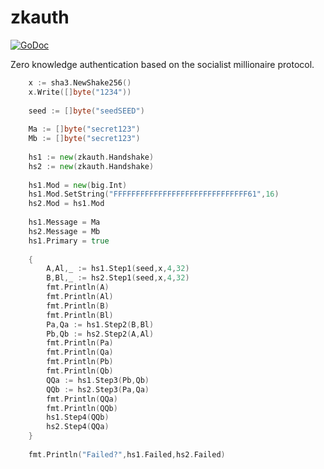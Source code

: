 # zkauth
[![GoDoc](https://godoc.org/github.com/mad-day/zkauth?status.svg)](https://godoc.org/github.com/mad-day/zkauth)

Zero knowledge authentication based on the socialist millionaire protocol.


```go
	x := sha3.NewShake256()
	x.Write([]byte("1234"))
	
	seed := []byte("seedSEED")
	
	Ma := []byte("secret123")
	Mb := []byte("secret123")
	
	hs1 := new(zkauth.Handshake)
	hs2 := new(zkauth.Handshake)
	
	hs1.Mod = new(big.Int)
	hs1.Mod.SetString("FFFFFFFFFFFFFFFFFFFFFFFFFFFFFF61",16)
	hs2.Mod = hs1.Mod
	
	hs1.Message = Ma
	hs2.Message = Mb
	hs1.Primary = true
	
	{
		A,Al,_ := hs1.Step1(seed,x,4,32)
		B,Bl,_ := hs2.Step1(seed,x,4,32)
		fmt.Println(A)
		fmt.Println(Al)
		fmt.Println(B)
		fmt.Println(Bl)
		Pa,Qa := hs1.Step2(B,Bl)
		Pb,Qb := hs2.Step2(A,Al)
		fmt.Println(Pa)
		fmt.Println(Qa)
		fmt.Println(Pb)
		fmt.Println(Qb)
		QQa := hs1.Step3(Pb,Qb)
		QQb := hs2.Step3(Pa,Qa)
		fmt.Println(QQa)
		fmt.Println(QQb)
		hs1.Step4(QQb)
		hs2.Step4(QQa)
	}
	
	fmt.Println("Failed?",hs1.Failed,hs2.Failed)
```